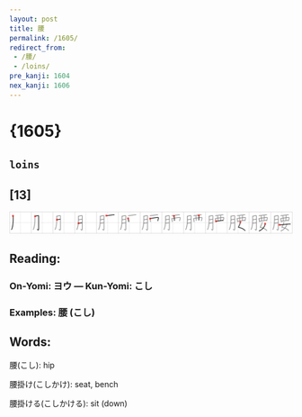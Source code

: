 ```yaml
---
layout: post
title: 腰
permalink: /1605/
redirect_from:
 - /腰/
 - /loins/
pre_kanji: 1604
nex_kanji: 1606
---
```


# {1605}

## `loins`

## [13]

<div class="stroke"><img src="../images/E885B0.png" /></div>

## Reading:

### On-Yomi: ヨウ &mdash; Kun-Yomi: こし

### Examples: 腰 (こし)

## Words:

腰(こし): hip

腰掛け(こしかけ): seat, bench

腰掛ける(こしかける): sit (down)
